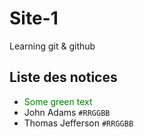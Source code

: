 # Site-1
Learning git &amp; github
## Liste des notices
+ <span style="color: green"> Some green text </span>
+ John Adams `#RRGGBB`
+ Thomas Jefferson `#RRGGBB`
